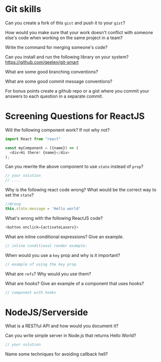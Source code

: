 # Git skills

Can you create a fork of this `gist` and push it to your `gist`?

How would you make sure that your work doesn't conflict with someone else's code when working on the same project in a team?

Write the command for merging someone's code?

Can you install and run the following library on your system? https://github.com/geelen/git-smart

What are some good branching conventions?

What are some good commit message conventions?

For bonus points create a github repo or a gist where you commit your answers to each question in a separate commit.


# Screening Questions for ReactJS

Will the following component work? If not why not?

```js
import React from "react"

const myComponent = ({name}) => (
  <div>Hi there! {name}</div>
);
```

Can you rewrite the above component to use `state` instead of `prop`?

```js
// your solution
// ....
```


Why is the following react code wrong? What would be the correct way to set the `state`?

```js
//Wrong
this.state.message = 'Hello world'
```

What's wrong with the following ReactJS code?

```js
<button onclick={activateLasers}>
```

What are inline conditional expressions? Give an example.

```js
// inline conditional render example:
```

When would you use a `key` prop and why is it important?

```js
// example of using the key prop
```

What are `refs`? Why would you use them?

What are hooks? Give an example of a component that uses hooks?

```js
// component with hooks
```

# NodeJS/Serverside

What is a RESTful API and how would you document it?

Can you write simple server in Node.js that returns Hello World?

```js
// your solution
```

Name some techniques for avoiding callback hell?
